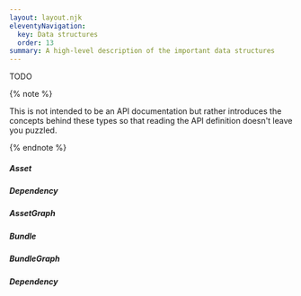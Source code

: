 ```yaml
---
layout: layout.njk
eleventyNavigation:
  key: Data structures
  order: 13
summary: A high-level description of the important data structures
---
```


TODO

{% note %}

This is not intended to be an API documentation but rather introduces the concepts behind these types so that reading the API definition doesn't leave you puzzled.

{% endnote %}

##### Asset

##### Dependency

##### AssetGraph

##### Bundle

##### BundleGraph

##### Dependency
